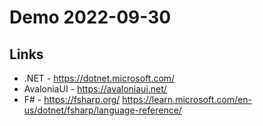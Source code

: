 # Demo 2022-09-30

## Links
* .NET - https://dotnet.microsoft.com/
* AvaloniaUI - https://avaloniaui.net/
* F# - https://fsharp.org/ https://learn.microsoft.com/en-us/dotnet/fsharp/language-reference/
